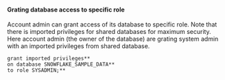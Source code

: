 
#### Grating database access to specific role
Account admin can grant access of its database to specific role.
Note that there is imported privileges for shared databases for maximum security.
Here account admin (the owner of the database) are grating system admin with an imported privileges from shared database.
```
grant imported privileges**  
on database SNOWFLAKE_SAMPLE_DATA**  
to role SYSADMIN;**
```